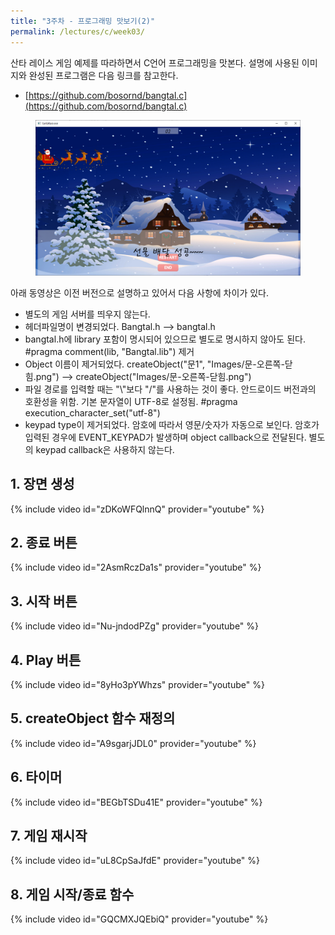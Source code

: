 ```yaml
---
title: "3주차 - 프로그래밍 맛보기(2)"
permalink: /lectures/c/week03/
---
```

산타 레이스 게임 예제를 따라하면서 C언어 프로그래밍을 맛본다.
설명에 사용된 이미지와 완성된 프로그램은 다음 링크를 참고한다.
- [https://github.com/bosornd/bangtal.c](https://github.com/bosornd/bangtal.c)

<figure>
  <img src="/assets/images/santarace.png" alt="산타 레이스">
</figure>

아래 동영상은 이전 버전으로 설명하고 있어서 다음 사항에 차이가 있다.

- 별도의 게임 서버를 띄우지 않는다.
- 헤더파일명이 변경되었다. Bangtal.h --> bangtal.h
- bangtal.h에 library 포함이 명시되어 있으므로
  별도로 명시하지 않아도 된다. #pragma comment(lib, "Bangtal.lib") 제거
- Object 이름이 제거되었다.
  createObject("문1", "Images/문-오른쪽-닫힘.png")
  --> createObject("Images/문-오른쪽-닫힘.png")
- 파일 경로를 입력할 때는 "\\"보다 "/"를 사용하는 것이 좋다.
  안드로이드 버전과의 호환성을 위함.
  기본 문자열이 UTF-8로 설정됨. #pragma execution_character_set("utf-8")
- keypad type이 제거되었다.
  암호에 따라서 영문/숫자가 자동으로 보인다.
  암호가 입력된 경우에 EVENT_KEYPAD가 발생하며 object callback으로 전달된다.
  별도의 keypad callback은 사용하지 않는다.

## 1. 장면 생성
{% include video id="zDKoWFQlnnQ" provider="youtube" %}

## 2. 종료 버튼
{% include video id="2AsmRczDa1s" provider="youtube" %}

## 3. 시작 버튼
{% include video id="Nu-jndodPZg" provider="youtube" %}

## 4. Play 버튼
{% include video id="8yHo3pYWhzs" provider="youtube" %}

## 5. createObject 함수 재정의
{% include video id="A9sgarjJDL0" provider="youtube" %}

## 6. 타이머
{% include video id="BEGbTSDu41E" provider="youtube" %}

## 7. 게임 재시작
{% include video id="uL8CpSaJfdE" provider="youtube" %}

## 8. 게임 시작/종료 함수
{% include video id="GQCMXJQEbiQ" provider="youtube" %}

